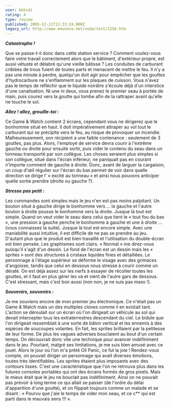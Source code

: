 ```yaml
---
user: Kékidi
rating: 4
type: review
published: 2005-12-11T11:23:24.000Z
legacy_url: http://www.emunova.net/veda/test/1256.htm
---
```

_**Catastrophe !**_  

  

Que se passe-t-il donc dans cette station service ? Comment voulez-vous faire votre travail correctement alors que le bâtiment, d'extérieur propre, est aussi vétuste et délabré qu'une vieille bâtisse ? Les conduites de carburant criblées de trous fuient de toutes parts et menacent de mettre le feu. Il n'y a pas une minute à perdre, quelqu'un doit agir pour empêcher que les gouttes d'hydrocarbure ne s'enflamment sur les plaques de cuisson. Vous n'avez pas le temps de réfléchir que le liquide noirâtre s'écoule déjà d'un interstice d'une canalisation. Ni une ni deux, vous prenez le premier seau à portée de main, puis courez vers la goutte qui tombe afin de la rattraper avant qu'elle ne touche le sol.  

  

_**Allez ! allez, grouille-toi :**_  

  

Ce Game & Watch contient 2 écrans, cependant vous ne dirigerez que le bonhomme situé en haut. Il doit impérativement attraper au vol tout le carburant qui se précipite vers le feu, au risque de provoquer un incendie. Malheureusement, son récipient a une faible contenance : seulement de 3 gouttes, pas plus. Alors, l'employé de service devra courir à l'extrême gauche ou droite pour ensuite sortir, puis vider le contenu du seau dans un tonneau transporté par son collègue. Les choses seraient plus simples si son collègue, situé dans l'écran inférieur, ne paniquait pas en courant n'importe comment de gauche à droite. Donc, avant de larguer la cargaison, un coup d'œil régulier sur l'écran du bas permet de voir dans quelle direction se dirige l' « excité au tonneau » et ainsi nous pouvons anticiper quelle sortie prendre (droite ou gauche ?).  

  

_**Stresse pas petit :**_  

  

Les commandes sont simples mais le jeu n'en est pas moins palpitant. Un bouton situé à gauche dirige le bonhomme vers ... la gauche et l'autre bouton à droite pousse le bonhomme vers la droite. Jusque là tout est simple. Quand on veut vider le seau dans celui que tient le « tout fou du bas », une pression à gauche penche le bonhomme à gauche et une à droite ... (vous connaissez la suite). Jusque là tout est encore simple. Avec une maniabilité aussi intuitive, il est difficile de ne pas se prendre au jeu. D'autant plus que le produit est bien travaillé et l'utilisation du double-écran est bien pensée. Les graphismes sont clairs. « Normal » me direz-vous puisqu'il s'agit d'un dessin. Le fond de l'écran est un dessin mais les « sprites » sont des structures à cristaux liquides fines et détaillées. Le personnage à l'étage supérieur se déforme le visage avec des grimaces d'angoisse, tandis que celui en dessous nous stresse à courir comme un dératé. On est déjà assez sur les nerfs à essayer de récolter toutes les gouttes, et il faut en plus gérer les va et vient de l'autre gars de dessous. C'est stressant, mais c'est bon aussi (non non, je ne suis pas maso !).  

  

_**Souvenirs, souvenirs :**_  

  

Je me souviens encore de mon premier jeu électronique. Ce n'était pas un Game & Watch mais un des multiples clones comme il en existait tant. L'action se déroulait sur un écran où l'on dirigeait un véhicule au sol qui devait intercepter tous les extraterrestres descendant du ciel. Le bidule que l'on dirigeait ressemblait à une sorte de bâton vertical et les ennemis à des espèces de soucoupes volantes. En fait, les sprites brillaient par la petitesse de leur forme. De plus les vagues adverses bouclaient au bout d'un certain temps. On découvrait donc vite une technique pour avancer indéfiniment dans le jeu. Pourtant, malgré ses limitations, je me suis bien amusé avec ce jouet. Alors le jour où l'on m'a prêté Oil Panic, ce fut la joie ! Rendez-vous compte, on pouvait diriger un personnage qui avait diverses émotions, toutes très identifiables. Les sprites étaient plus imposants avec des contours lisses. C'est une caractéristique que l'on ne retrouva plus dans les futures consoles portables qui ont des écrans formés de gros pixels. Mais le mieux était que le jeu ne bouclait pas indéfiniment. Ainsi on ne pouvait pas prévoir à long terme ce qui allait se passer (de l'ordre du délai d'apparition d'une goutte), et on flippait toujours comme un malade et se disant : « Pourvu que j'aie le temps de vider mon seau, et ce c\*\* qui est parti dans le mauvais sens !!! ».